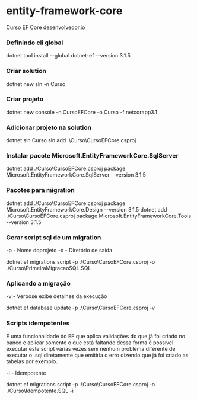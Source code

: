# entity-framework-core
Curso EF Core desenvolvedor.io


### Definindo cli global

dotnet tool install --global dotnet-ef --version 3.1.5

### Criar solution

dotnet new sln -n Curso

### Criar projeto

dotnet new console -n CursoEFCore -o Curso -f netcorapp3.1

### Adicionar projeto na solution

dotnet sln Curso.sln add .\Curso\CursoEFCore.csproj

### Instalar pacote Microsoft.EntityFrameworkCore.SqlServer

dotnet add .\Curso\CursoEFCore.csproj package Microsoft.EntityFrameworkCore.SqlServer --version 3.1.5

### Pacotes para migration

dotnet add .\Curso\CursoEFCore.csproj package Microsoft.EntityFrameworkCore.Design --version 3.1.5
dotnet add .\Curso\CursoEFCore.csproj package Microsoft.EntityFrameworkCore.Tools --version 3.1.5

### Gerar script sql de um migration

-p - Nome doprojeto
-o - Diretório de saída

 dotnet ef migrations script -p .\Curso\CursoEFCore.csproj -o .\Curso\PrimeiraMigracaoSQL.SQL

 ### Aplicando a migração
-v - Verbose exibe detalhes da execução


 dotnet ef database update -p .\Curso\CursoEFCore.csproj -v


 ### Scripts idempotentes

 É uma funcionalidade do EF que aplica validações do que já foi criado no banco e aplicar somente o que está faltando dessa forma é possível executar este script várias vezes sem nenhum problema diferente de executar o .sql diretamente que emitiria o erro dizendo que já foi criado as tabelas por exemplo.

-i - Idempotente

dotnet ef migrations script -p .\Curso\CursoEFCore.csproj -o .\Curso\Idempotente.SQL -i       
